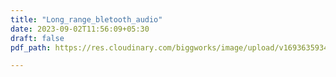 ```yaml
---
title: "Long_range_bletooth_audio"
date: 2023-09-02T11:56:09+05:30
draft: false
pdf_path: https://res.cloudinary.com/biggworks/image/upload/v1693635934/Biggworks%20PDF%20of%20Blogs/Long_Range_Bluetooth_Audio_pyirv7.pdf

---
```


